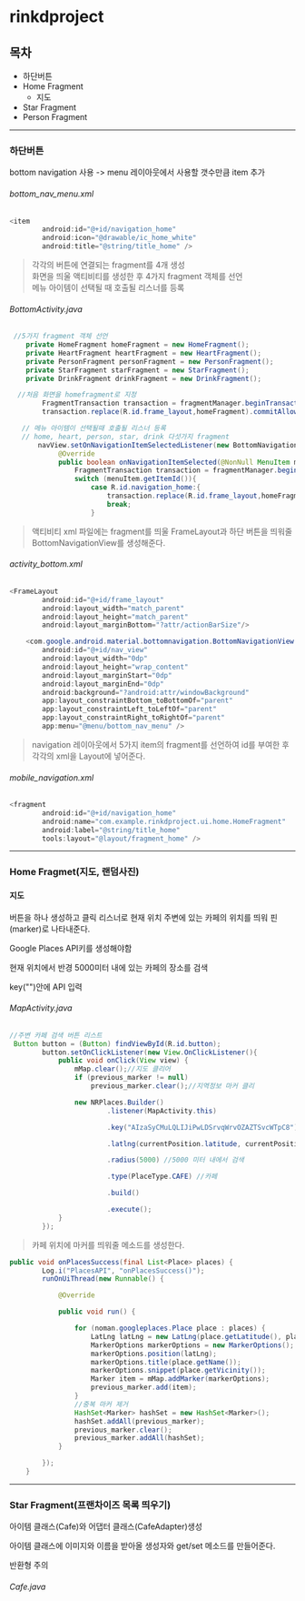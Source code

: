 # rinkdproject

## 목차
* 하단버튼
* Home Fragment
  * 지도
* Star Fragment
* Person Fragment

***


### 하단버튼

bottom navigation 사용 -> menu 레이아웃에서 사용할 갯수만큼 item 추가


###### bottom_nav_menu.xml
```java
<item
        android:id="@+id/navigation_home"
        android:icon="@drawable/ic_home_white"
        android:title="@string/title_home" />
```


>각각의 버튼에 연결되는 fragment를 4개 생성   
>화면을 띄울 액티비티를 생성한 후 4가지 fragment 객체를 선언   
>메뉴 아이템이 선택될 때 호출될 리스너를 등록




###### BottomActivity.java
```java
 //5가지 fragment 객체 선언
    private HomeFragment homeFragment = new HomeFragment();
    private HeartFragment heartFragment = new HeartFragment();
    private PersonFragment personFragment = new PersonFragment();
    private StarFragment starFragment = new StarFragment();
    private DrinkFragment drinkFragment = new DrinkFragment();

  //처음 화면을 homefragment로 지정
        FragmentTransaction transaction = fragmentManager.beginTransaction();
        transaction.replace(R.id.frame_layout,homeFragment).commitAllowingStateLoss();

   // 메뉴 아이템이 선택될때 호출될 리스너 등록
   // home, heart, person, star, drink 다섯가지 fragment
       navView.setOnNavigationItemSelectedListener(new BottomNavigationView.OnNavigationItemSelectedListener() {
            @Override
            public boolean onNavigationItemSelected(@NonNull MenuItem menuItem) {
                FragmentTransaction transaction = fragmentManager.beginTransaction();
                switch (menuItem.getItemId()){
                    case R.id.navigation_home:{
                        transaction.replace(R.id.frame_layout,homeFragment).commitAllowingStateLoss();
                        break;
                    }
```
>액티비티 xml 파일에는 fragment를 띄울 FrameLayout과 하단 버튼을 띄워줄
BottomNavigationView를 생성해준다.



###### activity_bottom.xml
```java
<FrameLayout
        android:id="@+id/frame_layout"
        android:layout_width="match_parent"
        android:layout_height="match_parent"
        android:layout_marginBottom="?attr/actionBarSize"/>

    <com.google.android.material.bottomnavigation.BottomNavigationView
        android:id="@+id/nav_view"
        android:layout_width="0dp"
        android:layout_height="wrap_content"
        android:layout_marginStart="0dp"
        android:layout_marginEnd="0dp"
        android:background="?android:attr/windowBackground"
        app:layout_constraintBottom_toBottomOf="parent"
        app:layout_constraintLeft_toLeftOf="parent"
        app:layout_constraintRight_toRightOf="parent"
        app:menu="@menu/bottom_nav_menu" />
```
>navigation 레이아웃에서 5가지 item의 fragment를 선언하여 id를 부여한 후 각각의 xml을 Layout에 넣어준다.



###### mobile_navigation.xml
```java
<fragment
        android:id="@+id/navigation_home"
        android:name="com.example.rinkdproject.ui.home.HomeFragment"
        android:label="@string/title_home"
        tools:layout="@layout/fragment_home" />
```

***

### Home Fragmet(지도, 랜덤사진)
#### 지도


버튼을 하나 생성하고 클릭 리스너로 현재 위치 주변에 있는 카페의 위치를 띄워 핀(marker)로 나타내준다.

Google Places API키를 생성해야함

현재 위치에서 반경 5000미터 내에 있는 카페의 장소를 검색

key("")안에 API 입력


###### MapActivity.java
```java
//주변 카페 검색 버튼 리스트
 Button button = (Button) findViewById(R.id.button);
        button.setOnClickListener(new View.OnClickListener(){
            public void onClick(View view) {
                mMap.clear();//지도 클리어
                if (previous_marker != null)
                    previous_marker.clear();//지역정보 마커 클리

                new NRPlaces.Builder()
                        .listener(MapActivity.this)

                        .key("AIzaSyCMuLQLIJiPwLDSrvqWrvOZAZTSvcWTpC8")

                        .latlng(currentPosition.latitude, currentPosition.longitude)//현재 위치

                        .radius(5000) //5000 미터 내에서 검색

                        .type(PlaceType.CAFE) //카페

                        .build()

                        .execute();
            }
        });  
```
>카페 위치에 마커를 띄워줄 메소드를 생성한다.


```java
public void onPlacesSuccess(final List<Place> places) {
        Log.i("PlacesAPI", "onPlacesSuccess()");
        runOnUiThread(new Runnable() {

            @Override

            public void run() {

                for (noman.googleplaces.Place place : places) {
                    LatLng latLng = new LatLng(place.getLatitude(), place.getLongitude());
                    MarkerOptions markerOptions = new MarkerOptions();
                    markerOptions.position(latLng);
                    markerOptions.title(place.getName());
                    markerOptions.snippet(place.getVicinity());
                    Marker item = mMap.addMarker(markerOptions);
                    previous_marker.add(item);
                }
                //중복 마커 제거
                HashSet<Marker> hashSet = new HashSet<Marker>();
                hashSet.addAll(previous_marker);
                previous_marker.clear();
                previous_marker.addAll(hashSet);
            }

        });
    }
```

***

### Star Fragment(프랜차이즈 목록 띄우기)



아이템 클래스(Cafe)와 어댑터 클래스(CafeAdapter)생성

아이템 클래스에 이미지와 이름을 받아올 생성자와 get/set 메소드를 만들어준다.

반환형 주의

###### Cafe.java
